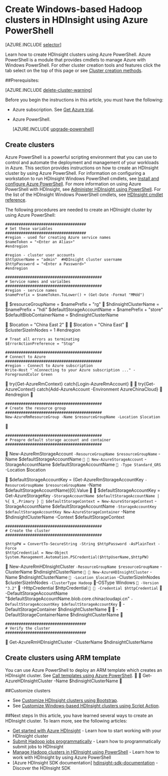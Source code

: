 <properties
   pageTitle="Create Windows-based Hadoop clusters in HDInsight using Azure PowerShell| Azure"
   	description="Learn how to create clusters for Azure HDInsight by using Azure PowerShell."
   services="hdinsight"
   documentationCenter=""
   tags="azure-portal"
   authors="mumian"
   manager="paulettm"
   editor="cgronlun"/>

<tags
	ms.service="hdinsight"
	ms.date="05/18/2016"
	wacn.date=""/>

# Create Windows-based Hadoop clusters in HDInsight using Azure PowerShell

[AZURE.INCLUDE [selector](../includes/hdinsight-selector-create-clusters.md)]

Learn how to create HDInsight clusters using Azure PowerShell. Azure PowerShell is a module that provides cmdlets to manage Azure with Windows PowerShell. For other cluster creation tools and features click the tab select on the top of this page or see [Cluster creation methods](/documentation/articles/hdinsight-provision-clusters-v1/#cluster-creation-methods).


##Prerequisites:

[AZURE.INCLUDE [delete-cluster-warning](../includes/hdinsight-delete-cluster-warning.md)]

Before you begin the instructions in this article, you must have the following:

- Azure subscription. See [Get Azure trial](/pricing/1rmb-trial/).
- Azure PowerShell.

    [AZURE.INCLUDE [upgrade-powershell](../includes/hdinsight-use-latest-powershell.md)]



## Create clusters
Azure PowerShell is a powerful scripting environment that you can use to control and automate the deployment and management of your workloads in Azure. This section provides instructions on how to create an HDInsight cluster by using Azure PowerShell. For information on configuring a workstation to run HDInsight Windows PowerShell cmdlets, see [Install and configure Azure PowerShell](/documentation/articles/powershell-install-configure/). For more information on using Azure PowerShell with HDInsight, see [Administer HDInsight using PowerShell](/documentation/articles/hdinsight-administer-use-powershell/). For the list of the HDInsight Windows PowerShell cmdlets, see [HDInsight cmdlet reference](https://msdn.microsoft.com/zh-cn/library/azure/dn858087.aspx).


The following procedures are needed to create an HDInsight cluster by using Azure PowerShell:

    ####################################
    # Set these variables
    ####################################
    #region - used for creating Azure service names
    $nameToken = "<Enter an Alias>" 
    #endregion

    #region - cluster user accounts
    $httpUserName = "admin"  #HDInsight cluster username
    $httpPassword = "<Enter a Password>"
    #endregion

    ###########################################
    # Service names and varialbes
    ###########################################
    #region - service names
    $namePrefix = $nameToken.ToLower() + (Get-Date -Format "MMdd")


    $resourceGroupName = $namePrefix + "rg"

    $hdinsightClusterName = $namePrefix + "hdi"
    $defaultStorageAccountName = $namePrefix + "store"
    $defaultBlobContainerName = $hdinsightClusterName


    $location = "China East 2"


    $location = "China East"

    $clusterSizeInNodes = 1
    #endregion

    # Treat all errors as terminating
    $ErrorActionPreference = "Stop"

    ###########################################
    # Connect to Azure
    ###########################################
    #region - Connect to Azure subscription
    Write-Host "`nConnecting to your Azure subscription ..." -ForegroundColor Green

    try{Get-AzureRmContext}
    catch{Login-AzureRmAccount}


    try{Get-AzureContext}
    catch{Add-AzureAccount -Environment AzureChinaCloud}

    #endregion


    ###########################################
    # Create the resource group
    ###########################################
    New-AzureRmResourceGroup -Name $resourceGroupName -Location $location


    ###########################################
    # Preapre default storage account and container
    ###########################################

    New-AzureRmStorageAccount `
        -ResourceGroupName $resourceGroupName `
        -Name $defaultStorageAccountName `


    New-AzureStorageAccount `
        -StorageAccountName $defaultStorageAccountName `

        -Type Standard_GRS `
        -Location $location


    $defaultStorageAccountKey = (Get-AzureRmStorageAccountKey `
                                    -ResourceGroupName $resourceGroupName `
                                    -Name $defaultStorageAccountName)[0].Value


    $defaultStorageAccountKey = Get-AzureStorageKey `
                                    -StorageAccountName $defaultStorageAccountName |  %{ $_.Primary }

    $defaultStorageContext = New-AzureStorageContext `
                                    -StorageAccountName $defaultStorageAccountName `
                                    -StorageAccountKey $defaultStorageAccountKey
    New-AzureStorageContainer `
        -Name $hdinsightClusterName -Context $defaultStorageContext 

    ###########################################
    # Create the cluster
    ###########################################

    $httpPW = ConvertTo-SecureString -String $httpPassword -AsPlainText -Force
    $httpCredential = New-Object System.Management.Automation.PSCredential($httpUserName,$httpPW)


    New-AzureRmHDInsightCluster `
        -ResourceGroupName $resourceGroupName `
        -ClusterName $hdinsightClusterName `


    New-AzureHDInsightCluster `
        -Name $hdinsightClusterName `

        -Location $location `
        -ClusterSizeInNodes $clusterSizeInNodes `
        -ClusterType Hadoop `

        -OSType Windows `

        -Version "3.2" `

        -HttpCredential $httpCredential `


        -Credential $httpCredential `

        -DefaultStorageAccountName "$defaultStorageAccountName.blob.core.chinacloudapi.cn" `
        -DefaultStorageAccountKey $defaultStorageAccountKey `

        -DefaultStorageContainer $hdinsightClusterName 


        -DefaultStorageContainerName $hdinsightClusterName 


    ####################################
    # Verify the cluster
    ####################################

    Get-AzureRmHDInsightCluster -ClusterName $hdinsightClusterName 

## Create clusters using ARM template

You can use Azure PowerShell to deploy an ARM template which creates an HDInsight cluster.  See [Call templates using Azure PowerShell](/documentation/articles/hdinsight-hadoop-create-windows-clusters-arm-templates/#call-templates-using-powershell).


    Get-AzureHDInsightCluster -Name $hdinsightClusterName 


##Customize clusters

- See [Customize HDInsight clusters using Bootstrap](/documentation/articles/hdinsight-hadoop-customize-cluster-bootstrap/#use-azure-powershell).
- See [Customize Windows-based HDInsight clusters using Script Action](/documentation/articles/hdinsight-hadoop-customize-cluster-v1/#call-scripts-using-azure-powershell).


##Next steps
In this article, you have learned several ways to create an HDInsight cluster. To learn more, see the following articles:

* [Get started with Azure HDInsight](/documentation/articles/hdinsight-hadoop-tutorial-get-started-windows-v1/) - Learn how to start working with your HDInsight cluster
* [Submit Hadoop jobs programmatically](/documentation/articles/hdinsight-submit-hadoop-jobs-programmatically/) - Learn how to programmatically submit jobs to HDInsight
* [Manage Hadoop clusters in HDInsight using PowerShell](/documentation/articles/hdinsight-administer-use-powershell/) - Learn how to work with HDInsight by using Azure PowerShell
* [Azure HDInsight SDK documentation] [hdinsight-sdk-documentation] - Discover the HDInsight SDK




[hdinsight-sdk-documentation]: http://msdn.microsoft.com/zh-cn/library/dn479185.aspx
[azure-preview-portal]: https://manage.windowsazure.cn
[connectionmanager]: http://msdn.microsoft.com/zh-cn/library/mt146773(v=sql.120).aspx
[ssispack]: http://msdn.microsoft.com/zh-cn/library/mt146770(v=sql.120).aspx
[ssisclustercreate]: http://msdn.microsoft.com/zh-cn/library/mt146774(v=sql.120).aspx
[ssisclusterdelete]: http://msdn.microsoft.com/zh-cn/library/mt146778(v=sql.120).aspx
